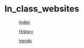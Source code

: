 # In_class_websites
<body>
<table>
<ol>
<ul><a href="index.html" target="_self" rel="noopener noreferrer">Index</a></ul>
<ul><a href="history.html" target="_self" rel="noopener noreferrer">History</a></ul>
<ul><a href="trends.html" target="_self" rel="noopener noreferrer">trends</a></ul>
</ol>
</table>
</body>
